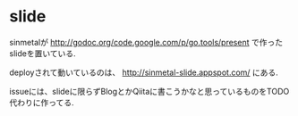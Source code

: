 slide
=====

sinmetalが http://godoc.org/code.google.com/p/go.tools/present で作ったslideを置いている.

deployされて動いているのは、 http://sinmetal-slide.appspot.com/ にある.

issueには、slideに限らずBlogとかQiitaに書こうかなと思っているものをTODO代わりに作ってる.
